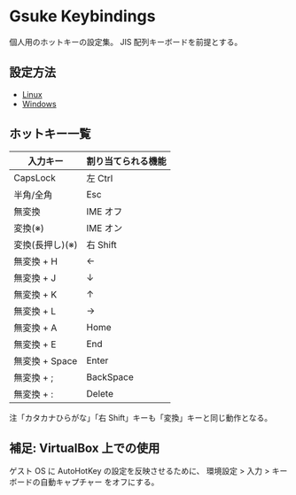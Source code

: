 # Gsuke Keybindings

個人用のホットキーの設定集。
JIS 配列キーボードを前提とする。

## 設定方法

* [Linux](linux/README.md)
* [Windows](windows/README.md)

## ホットキー一覧

| 入力キー         | 割り当てられる機能 |
| ---------------- | ------------------ |
| CapsLock         | 左 Ctrl            |
| 半角/全角        | Esc                |
| 無変換           | IME オフ           |
| 変換(※)         | IME オン           |
| 変換(長押し)(※) | 右 Shift           |
| 無変換 + H       | ←                 |
| 無変換 + J       | ↓                 |
| 無変換 + K       | ↑                 |
| 無変換 + L       | →                 |
| 無変換 + A       | Home               |
| 無変換 + E       | End                |
| 無変換 + Space   | Enter              |
| 無変換 + ;       | BackSpace          |
| 無変換 + :       | Delete             |

注「カタカナひらがな」「右 Shift」キーも「変換」キーと同じ動作となる。

## 補足: VirtualBox 上での使用

ゲスト OS に AutoHotKey の設定を反映させるために、
環境設定 > 入力 > キーボードの自動キャプチャー をオフにする。
